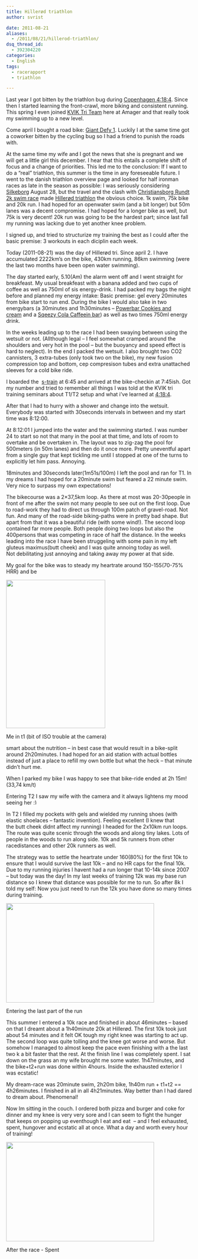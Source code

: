 ```yaml
---
title: Hillerød triathlon
author: svrist

date: 2011-08-21
aliases: 
  - /2011/08/21/hillerod-triathlon/
dsq_thread_id:
  - 392304220
categories:
  - English
tags:
  - racerapport
  - triathlon

---
```

Last year I got bitten by the triathlon bug during [Copenhagen 4:18:4][1]. Since then I started learning the front-crawl, more biking and consistent running. This spring I even joined [KVIK Tri Team][2] here at Amager and that really took my swimming up to a new level.

Come april I bought a road bike: [Giant Defy 1][3]. Luckily I at the same time got a coworker bitten by the cycling bug so I had a friend to punish the roads with.

At the same time my wife and I got the news that she is pregnant and we will get a little girl this december. I hear that this entails a complete shift of focus and a change of priorities. This led me to the conclusion: If I want to do a &#8220;real&#8221; triathlon, this summer is the time in any foreseeable future. I went to the danish triathlon overview page and looked for half ironman races as late in the season as possible: I was seriously considering [Silkeborg][4] August 28, but the travel and the clash with [Christiansborg Rundt 2k swim race][5] made [Hillerød triathlon][6] the obvious choice. 1k swim, 75k bike and 20k run. I had hoped for an openwater swim (and a bit longer) but 50m lanes was a decent compromise. I had hoped for a longer bike as well, but 75k is very decent! 20k run was going to be the hardest part; since last fall my running was lacking due to yet another knee problem.

I signed up, and tried to structurize my training the best as I could after the basic premise: 3 workouts in each diciplin each week.

Today (2011-08-21) was the day of Hillerød tri. Since april 2. I have accumulated 2222km&#8217;s on the bike, 430km running, 86km swimming (were the last two months have been open water swimming).

The day started early, 5.10(Am) the alarm went off and I went straight for breakfeast. My usual breakfeast with a banana added and two cups of coffee as well as 750ml of sis energy-drink. I had packed my bags the night before and planned my energy intake: Basic premise: gel every 20minutes from bike start to run end. During the bike I would also take in two energybars (a 30minutes and 1h30minutes &#8211; <a href="http://www.powerbar.com/products/64/powerbarsupsup-performance-energy-bar-cookies-and-cream.aspx" target="_blank">Powerbar Cookies and cream</a> and a <a href="http://www.energy4sport.com/acatalog/squeezy-super-energy-bar-cola-flavour-caffeine.html" target="_blank">Sqeezy Cola Caffeein bar</a>) as well as two times 750ml energy drink.
  
In the weeks leading up to the race I had been swaying between using the wetsuit or not. (Allthough legal &#8211; I feel somewhat cramped around the shoulders and very hot in the pool &#8211; but the buoyancy and speed effect is hard to neglect). In the end I packed the wetsuit. I also brought two CO2 cannisters, 3 extra-tubes (only took two on the bike), my new fusion compression top and bottom, cep compresison tubes and extra unattached sleeves for a cold bike ride.

I boarded the  <a href="http://www.dsb.dk/s-tog/" target="_blank">s-train</a> at 6:45 and arrived at the bike-checkin at 7:45ish. Got my number and tried to remember all things I was told at the KVIK tri training seminars about T1/T2 setup and what i&#8217;ve learned at <a href="http://blog.vrist.dk/2011/08/21/kmd-4184-triathlon-2011/" target="_blank">4:18:4</a>.

After that I had to hurry with a shower and change into the wetsuit. Everybody was started with 30seconds intervals in between and my start time was 8:12:00.

At 8:12:01 I jumped into the water and the swimming started. I was number 24 to start so not that many in the pool at that time, and lots of room to overtake and be overtaken in. The layout was to zig-zag the pool for 500meters (in 50m lanes) and then do it once more. Pretty uneventful apart from a single guy that kept tickling me until I stopped at one of the turns to explicitly let him pass. Annoying.

18minutes and 30seconds later(1m51s/100m) I left the pool and ran for T1. In my dreams I had hoped for a 20minute swim but feared a 22 minute swim. Very nice to surpass my own expectations!

The bikecourse was a 2&#215;37,5km loop. As there at most was 20-30people in front of me after the swim not many people to see out on the first loop. Due to road-work they had to direct us through 100m patch of gravel-road. Not fun. And many of the road-side biking-paths were in pretty bad shape. But apart from that it was a beautiful ride (with some wind!). The second loop contained far more people. Both people doing two loops but also the 400persons that was competing in race of half the distance. In the weeks leading into the race I have been struggeling with some pain in my left gluteus maximus(butt cheek) and I was quite annoing today as well. Not debilitating just annoying and taking away my power at that side.

My goal for the bike was to steady my heartrate around 150-155(70-75% HRR) and be

<div style="width: 278px" class="wp-caption alignright">
  <a href="https://picasaweb.google.com/110928786469762167027/HillerDTri#5643366294194194274"><img title="T1" src="https://lh3.googleusercontent.com/-spEmXEE9aTA/TlFDvqbbh2I/AAAAAAAAImw/mdsWvLKjIlU/s400/DSC_0010.NEF.jpg" alt="" width="268" height="400" /></a>
  
  <p class="wp-caption-text">
    Me in t1 (bit of ISO trouble at the camera)
  </p>
</div>

smart about the nutrition &#8211; in best case that would result in a bike-split around 2h20minutes. I had hoped for an aid station with actual bottles instead of just a place to refill my own bottle but what the heck &#8211; that minute didn&#8217;t hurt me.

When I parked my bike I was happy to see that bike-ride ended at 2h 15m! (33,74 km/t)
  
Entering T2 I saw my wife with the camera and it always lightens my mood seeing her <img src="http://blog.vrist.dk/newwp/wp-includes/images/smilies/simple-smile.png" alt=":)" class="wp-smiley" style="height: 1em; max-height: 1em;" />

In T2 I filled my pockets with gels and wielded my running shoes (with elastic shoelaces &#8211; fantastic invention). Feeling excellent (I knew that the butt cheek didnt affect my running) I headed for the 2x10km run loops. The route was quite scenic through the woods and along tiny lakes. Lots of people in the woods to run along side. 10k and 5k runners from other racedistances and other 20k runners as well.

The strategy was to settle the heartrate under 160(80%) for the first 10k to ensure that I would survive the last 10k &#8211; and no HR caps for the final 10k. Due to my running injuries I havent had a run longer that 10-14k since 2007 &#8211; but today was the day! In my last weeks of training 12k was my base run distance so I knew that distance was possible for me to run. So after 8k I told my self: Now you just need to run the 12k you have done so many times during training.

<div style="width: 410px" class="wp-caption alignright">
  <a href="https://picasaweb.google.com/110928786469762167027/HillerDTri#5643366463745002466"><img title="Run" src="https://lh3.googleusercontent.com/-T9yUH8Qi0zU/TlFD5iDfi-I/AAAAAAAAInM/xsA9zO-P9H4/s400/DSC_0018.jpg" alt="" width="400" height="268" /></a>
  
  <p class="wp-caption-text">
    Entering the last part of the run
  </p>
</div>

This summer I entered a 10k race and finished in about 46minutes &#8211; based on that I dreamt about a 1h40minute 20k at Hillerød. The first 10k took just about 54 minutes and it felt OK tough my right knee was starting to act up. The second loop was quite tolling and the knee got worse and worse. But somehow I managed to almost keep the pace even finishing with a the last two k a bit faster that the rest. At the finish line I was completely spent. I sat down on the grass an my wife brought me some water. 1h47minutes, and the bike+t2+run was done within 4hours. Inside the exhausted exterior I was ecstatic!

My dream-race was 20minute swim, 2h20m bike, 1h40m run + t1+t2 == 4h26minutes. I finished in all in all 4h21minutes. Way better than I had dared to dream about. Phenomenal!

Now Im sitting in the couch. I ordered both pizza and burger and coke for dinner and my knee is very very sore and I can seem to fight the hunger that keeps on popping up eventhough I eat and eat  &#8211; and I feel exhausted, spent, hungover and ecstatic all at once. What a day and worth every hour of training!

<div style="width: 410px" class="wp-caption alignnone">
  <img title="t3" src="https://lh3.googleusercontent.com/-aNkfUfLIedI/TlFEAHqx0rI/AAAAAAAAIno/CwCPnuRaYQY/s400/DSC_0025.jpg" alt="" width="400" height="268" />
  
  <p class="wp-caption-text">
    After the race - Spent
  </p>
</div>

 [1]: http://blog.vrist.dk/2010/08/13/copenhagen-4184-triathlon/
 [2]: http://www.kvik-tri.dk/
 [3]: http://www.giant-bicycles.com/da-dk/bikes/model/defy/7996/45307/
 [4]: http://www.silkeborgtriathlon.dk/viewpage.php?page_id=2
 [5]: http://www.openwater.dk/t2w_1795.asp?id=1&tid=01-06-2011+13:05:40&lan=dk
 [6]: http://www.langgarverne.dk/node/90